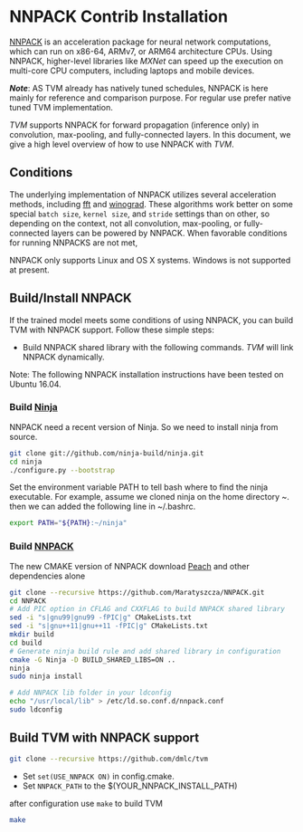 <!--- Licensed to the Apache Software Foundation (ASF) under one -->
<!--- or more contributor license agreements.  See the NOTICE file -->
<!--- distributed with this work for additional information -->
<!--- regarding copyright ownership.  The ASF licenses this file -->
<!--- to you under the Apache License, Version 2.0 (the -->
<!--- "License"); you may not use this file except in compliance -->
<!--- with the License.  You may obtain a copy of the License at -->

<!---   http://www.apache.org/licenses/LICENSE-2.0 -->

<!--- Unless required by applicable law or agreed to in writing, -->
<!--- software distributed under the License is distributed on an -->
<!--- "AS IS" BASIS, WITHOUT WARRANTIES OR CONDITIONS OF ANY -->
<!--- KIND, either express or implied.  See the License for the -->
<!--- specific language governing permissions and limitations -->
<!--- under the License. -->

# NNPACK Contrib Installation

[NNPACK](https://github.com/Maratyszcza/NNPACK) is an acceleration package
for neural network computations, which can run on x86-64, ARMv7, or ARM64 architecture CPUs.
Using NNPACK, higher-level libraries like _MXNet_ can speed up
the execution on multi-core CPU computers, including laptops and mobile devices.

***Note***: AS TVM already has natively tuned schedules, NNPACK is here mainly for reference and comparison purpose.
For regular use prefer native tuned TVM implementation.

_TVM_ supports NNPACK for forward propagation (inference only) in convolution, max-pooling, and fully-connected layers.
In this document, we give a high level overview of how to use NNPACK with _TVM_.

## Conditions
The underlying implementation of NNPACK utilizes several acceleration methods,
including [fft](https://arxiv.org/abs/1312.5851) and [winograd](https://arxiv.org/abs/1509.09308).
These algorithms work better on some special `batch size`, `kernel size`, and `stride` settings than on other,
so depending on the context, not all convolution, max-pooling, or fully-connected layers can be powered by NNPACK.
When favorable conditions for running NNPACKS are not met,

NNPACK only supports Linux and OS X systems. Windows is not supported at present.

## Build/Install NNPACK

If the trained model meets some conditions of using NNPACK,
you can build TVM with NNPACK support.
Follow these simple steps:
* Build NNPACK shared library with the following commands. _TVM_ will link NNPACK dynamically.

Note: The following NNPACK installation instructions have been tested on Ubuntu 16.04.

### Build [Ninja](https://ninja-build.org/)

NNPACK need a recent version of Ninja. So we need to install ninja from source.
```bash
git clone git://github.com/ninja-build/ninja.git
cd ninja
./configure.py --bootstrap
```

Set the environment variable PATH to tell bash where to find the ninja executable. For example, assume we cloned ninja on the home directory ~. then we can added the following line in ~/.bashrc.
```bash
export PATH="${PATH}:~/ninja"
```

### Build [NNPACK](https://github.com/Maratyszcza/NNPACK)

The new CMAKE version of NNPACK download [Peach](https://github.com/Maratyszcza/PeachPy) and other dependencies alone

```bash
git clone --recursive https://github.com/Maratyszcza/NNPACK.git
cd NNPACK
# Add PIC option in CFLAG and CXXFLAG to build NNPACK shared library
sed -i "s|gnu99|gnu99 -fPIC|g" CMakeLists.txt
sed -i "s|gnu++11|gnu++11 -fPIC|g" CMakeLists.txt
mkdir build
cd build
# Generate ninja build rule and add shared library in configuration
cmake -G Ninja -D BUILD_SHARED_LIBS=ON ..
ninja
sudo ninja install

# Add NNPACK lib folder in your ldconfig
echo "/usr/local/lib" > /etc/ld.so.conf.d/nnpack.conf
sudo ldconfig
```

## Build TVM with NNPACK support

```bash
git clone --recursive https://github.com/dmlc/tvm
```

* Set `set(USE_NNPACK ON)` in config.cmake.
* Set `NNPACK_PATH` to the $(YOUR_NNPACK_INSTALL_PATH)

after configuration use `make` to build TVM

```bash
make
```
